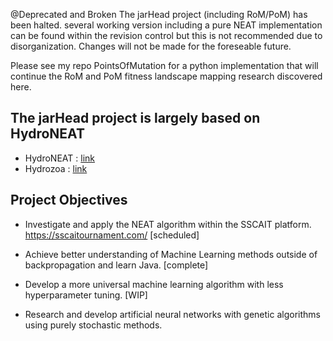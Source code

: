 @Deprecated and Broken
The jarHead project (including RoM/PoM) has been halted. several working version including a pure NEAT implementation can be found within the revision control but this is not recommended due to disorganization. Changes will not be made for the foreseable future. 

Please see my repo PointsOfMutation for a python implementation that will continue the RoM and PoM fitness landscape mapping research discovered here.

## The jarHead project is largely based on HydroNEAT ##
- HydroNEAT : [link](https://github.com/hydrozoa-yt/hydroneat)
- Hydrozoa  : [link](https://www.youtube.com/channel/UCQ3I9UG_zvcQOs6tTPyyz_A)

## Project Objectives ##
- Investigate and apply the NEAT algorithm within the SSCAIT platform.
https://sscaitournament.com/ [scheduled]

- Achieve better understanding of Machine Learning methods outside of backpropagation and learn Java. [complete] 

- Develop a more universal machine learning algorithm with less hyperparameter tuning. [WIP]

- Research and develop artificial neural networks with genetic algorithms using purely stochastic methods. 
